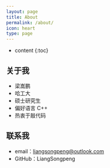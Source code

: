 ```yaml
---
layout: page
title: About
permalink: /about/
icon: heart
type: page
---
```


* content
{:toc}

## 关于我

* 梁嵩鹏
* 哈工大
* 硕士研究生
* 偏好语言 C++
* 热衷于敲代码

## 联系我

* email：liangsongpeng@outlook.com
* GitHub：LiangSongpeng
